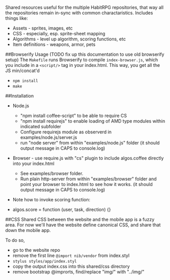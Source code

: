 Shared resources useful for the multiple HabitRPG repositories, that way all the repositories remain in-sync with common charactaristics. Includes things like:
 * Assets - sprites, images, etc
 * CSS - especially, esp. sprite-sheet mapping
 * Algorithms - level up algorithm, scoring functions, etc
 * Item definitions - weapons, armor, pets 

##Browserify Usage (TODO fix up this documentation to use old browserify setup)
The `Makefile` runs Browserify to compile `index-browser.js`, which you include in a `<script/>` tag in your index.html. This way, you get all the JS min/concat'd
 * `npm install`
 * `make`

##Installation

* Node.js
    * "npm install coffee-script" to be able to require CS
    * "npm install requirejs" to enable loading of AMD type modules within indicated subfolder
    * Configure requirejs module as observerd in examples/node.js/server.js
    * run "node server" from within "examples/node.js" folder (it should output message in CAPS to console.log)
* Browser - use require.js with "cs" plugin to include algos.coffee directly into your index.html
    * See examples/browser folder.
    * Run plain http-server from within "examples/browser" folder and point your browser to index.html to see how it works. (it should output message in CAPS to console.log)
 
* Note how to invoke scoring function:
 * algos.score = function (user, task, direction) {}

##CSS
Shared CSS between the website and the mobile app is a fuzzy area. For now we'll have the website define canonical CSS, and share that down the mobile app.

To do so,
 * go to the website repo
 * remove the first line `@import nib/vendor` from index.styl
 * `stylus styles/app/index.styl`
 * copy the output index.css into this shared/css directory
 * remove bootstrap @improrts, find/replace "img/" with "../img/"